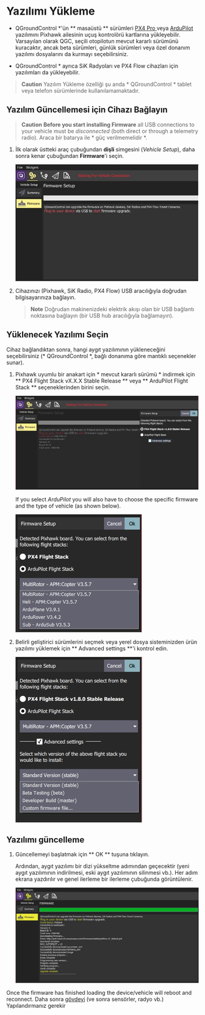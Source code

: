# Yazılımı Yükleme

* QGroundControl *'ün ** masaüstü ** sürümleri [ PX4 Pro ](http://px4.io/) veya [ ArduPilot ](http://ardupilot.com) yazılımını Pixhawk ailesinin uçuş kontrolörü kartlarına yükleyebilir. Varsayılan olarak QGC, seçili otopilotun mevcut kararlı sürümünü kuracaktır, ancak beta sürümleri, günlük sürümleri veya özel donanım yazılımı dosyalarını da kurmayı seçebilirsiniz.

* QGroundControl * ayrıca SiK Radyoları ve PX4 Flow cihazları için yazılımları da yükleyebilir.

> **Caution** Yazılım Yükleme özelliği şu anda * QGroundControl * tablet veya telefon sürümlerinde kullanılamamaktadır.

## Yazılım Güncellemesi için Cihazı Bağlayın

> **Caution** **Before you start installing Firmware** all USB connections to your vehicle must be *disconnected* (both direct or through a telemetry radio). Araca bir batarya ile * güç verilmemelidir *.

1. İlk olarak üstteki araç çubuğundan **dişli** simgesini (*Vehicle Setup*), daha sonra kenar çubuğundan **Firmware**'i seçin.
    
    ![Yazılım bağlantısı kesildi](../../../assets/setup/firmware/firmware_disconnected.jpg)

2. Cihazınızı (Pixhawk, SiK Radio, PX4 Flow) USB aracılığıyla doğrudan bilgisayarınıza bağlayın.
    
    > **Note** Doğrudan makinenizdeki elektrik akışı olan bir USB bağlantı noktasına bağlayın (bir USB hub aracılığıyla bağlamayın).

## Yüklenecek Yazılımı Seçin

Cihaz bağlandıktan sonra, hangi aygıt yazılımının yükleneceğini seçebilirsiniz (* QGroundControl *, bağlı donanıma göre mantıklı seçenekler sunar).

1. Pixhawk uyumlu bir anakart için * mevcut kararlı sürümü * indirmek için ** PX4 Flight Stack vX.X.X Stable Release ** veya ** ArduPilot Flight Stack ** seçeneklerinden birini seçin.
    
    ![PX4'ü seçin](../../../assets/setup/firmware/firmware_select_default_px4.jpg)
    
    If you select *ArduPilot* you will also have to choose the specific firmware and the type of vehicle (as shown below).
    
    ![ArduPilot'ı seçin](../../../assets/setup/firmware/firmware_selection_ardupilot.jpg)

2. Belirli geliştirici sürümlerini seçmek veya yerel dosya sisteminizden ürün yazılımı yüklemek için ** Advanced settings **'i kontrol edin.
    
    ![ArduPilot - Advanced Settings](../../../assets/setup/firmware/firmware_selection_advanced_settings.jpg)

## Yazılımı güncelleme

1. Güncellemeyi başlatmak için ** OK ** tuşuna tıklayın.
    
    Ardından, aygıt yazılımı bir dizi yükseltme adımından geçecektir (yeni aygıt yazılımının indirilmesi, eski aygıt yazılımının silinmesi vb.). Her adım ekrana yazdırılır ve genel ilerleme bir ilerleme çubuğunda görüntülenir.
    
    ![Yazılım güncellemesi tamamlandı](../../../assets/setup/firmware/firmware_upgrade_complete.jpg)

Once the firmware has finished loading the device/vehicle will reboot and reconnect. Daha sonra [ gövdeyi](../SetupView/Airframe.md) (ve sonra sensörler, radyo vb.) Yapılandırmanız gerekir
